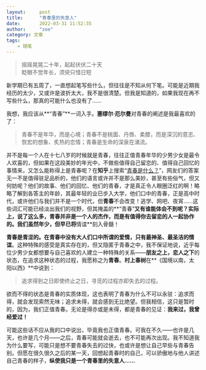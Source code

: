 ```yaml
---
layout:     post
title:      "青春里的失意人"
date:       2022-03-31 11:52:35
author:     "zoe"
category: 文章
tags:
    - 随笔
---
```


<blockquote class="blockquote-center">摇摇晃晃二十年，起起伏伏二十天<br>眨眼不觉年长，须臾只惜日短</blockquote>



新学期已有五周了，一直想起笔写些什么，但往往是不知从何下笔。可能是近期我经历的太少，又或许是波折太大，我不是很清楚。但我是知道的，如果我现在再不写些什么，那真的可能什么也没有了……



我想，我应该从**“青春”**一词入手。**塞缪尔·厄尔曼**对青春的阐述是我最喜欢的了：

<blockquote class="blockquote-center">青春不是年华，而是心境；青春不是桃面、丹唇、柔膝，而是深沉的意志、恢宏的想象、炙热的恋情；青春是生命的深泉在涌流。</blockquote>

并不是每一个人在十七八岁的时候就是青春，往往正值青春年华的少男少女是最令人欢喜的，但如果在这段美妙的年光中，不做些值得自己留恋的、值得自己回忆的事情来，又怎么能称得上是青春呢？在**知乎**上搜索“[青春是什么？](https://www.zhihu.com/question/21011487)”，网友们的答案无一不是值得驻足品析的，他们的语言或许并不是那么美妙，甚至有些俗气，但又何妨呢？他们的故事、他们的回忆、他们的青春，才是真正令人眼圈泛红的啊！略略了解到各答主的年龄，其最年轻的业已步入大学，他们口中的青春，正是高中时代，或许他们与我们并不是一个时代，但**青春**不会改变！逃学、网吧、夜宵……这些词汇可能已经淡出我们的视野，但其掩盖的**“青春”**又有谁能体会不到呢？实际上，说了这么多，**青春并非是一个人的杰作，而是有值得你去留恋的人一起协作的**。我们虽然年少，但早已将**情谊**刻入骨髓！



**青春是青涩的。**在青春中没有大人们口中所谓的爱情，只有最神圣、最圣洁的**情谊**。这种特殊的感受是真实存在的，但又隐匿于青春之中，我不保证地说，近乎每位少男少女都想要与自己喜欢的人建立一种特殊的关系——**朋友之上，恋人之下**的状态，在追求这种状态的过程，我愿称之为**青春**。**村上春树**在**《国境以南，太阳以西》**中说到：

<blockquote class="blockquote-center">追求得到之日即使终止之日，寻觅的过程亦即失去的过程。</blockquote>

欲而不得的状态是青春的实质体现，这也表明了青春为什么不可以永驻：追求而得，就会发现索然无味；追求未得，就会感到无比绝望。但我相信，这只是暂时的，因为，我们正值青春。无论是得亦或是未得，都是青春的见证：**我来过，我曾经爱过！**



可能这些话不应从我的口中说出，毕竟我也正值青春。可我在不久——也许是几天，也许是几个月——之后，青春可能就会逝去，也不可能再次出现。我不知道我为什么要写，可能只是想不要青春失去的过快，也或许是想让自己早些与青春告别。但愿在很久很久之后的某一天，回想起青春时的自己，可以骄傲地与他人讲述自己青春的样子，**纵使我只是一个青春里的失意人……**
